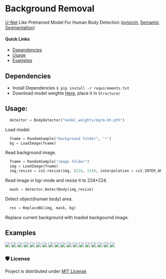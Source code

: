 # Background Removal
[U-Net](https://arxiv.org/abs/1505.04597v1) Like Pretrained Model For Human Body Detection ([pytorch](https://pytorch.org/), [Semantic Segmentation](https://paperswithcode.com/task/semantic-segmentation))

#### **Quick Links**
- [Dependencies](#Dependencies)
- [Usage](#Usage)
- [Examples](#Examples)

## Dependencies
- Install Dependencies `$ pip install -r requirements.txt`
- Download model weights [Here](https://drive.google.com/drive/folders/1fs-PqE-yNvbis628gpS5-UaTSR2Xli8J?usp=sharing), place it in `Structure/`

## Usage:
```python
  detector = BodyDetector("model_weights/bgrm-bh.pth")
```
Load model.

```python
  fname = RandomSample("background folder", '*')
  bg = LoadImage(fname)
```
Read background image.

```python
  fname = RandomSample("image folder")
  img = LoadImage(fname)
  img_resize = cv2.resize(img, (224, 224), interpolation = cv2.INTER_AREA)
```
Read image in bgr mode and resize it to 224*224.

```python
  mask = detector.DetectBody(img_resize)
```
Detect object(human body) area.

```python
  res = ReplaceBG(img, mask, bg)
```
Replace current background with loaded backgournd image.

## Examples

![](Images/img_1.jpg)
![](Images/img_2.jpg)
![](Images/img_3.jpg)
![](Images/img_4.jpg)
![](Images/img_5.jpg)
![](Images/img_6.jpg)
![](Images/img_7.jpg)
![](Images/img_8.jpg)
![](Images/img_9.jpg)
![](Images/img_10.jpg)
![](Images/img_11.jpg)
![](Images/img_12.jpg)
![](Images/img_13.jpg)
![](Images/img_14.jpg)
![](Images/img_15.jpg)
![](Images/img_16.jpg)
![](Images/img_17.jpg)
![](Images/img_18.jpg)

### 🛡️ License <a name="license"></a>
Project is distributed under [MIT License](https://github.com/Saeed-Biabani/Document-Scanner/blob/main/LICENSE)
